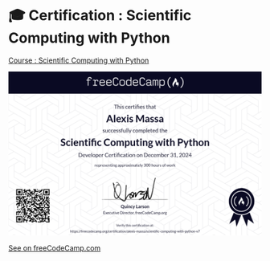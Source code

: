 # 🎓 Certification : Scientific Computing with Python

[Course : Scientific Computing with Python](https://www.freecodecamp.org/learn/scientific-computing-with-python/)

![Certification](https://github.com/alexis-massa/fcc_ScientificComputing/blob/main/fcc-Scientific-Computing_AlexisMassa.png?raw=true)

[See on freeCodeCamp.com](https://www.freecodecamp.org/certification/alexis-massa/scientific-computing-with-python-v7)